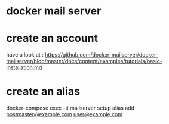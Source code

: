 # docker mail server

# create an account

have a look at : https://github.com/docker-mailserver/docker-mailserver/blob/master/docs/content/examples/tutorials/basic-installation.md

# create an alias
docker-compose exec -ti mailserver setup alias add postmaster@example.com user@example.com
